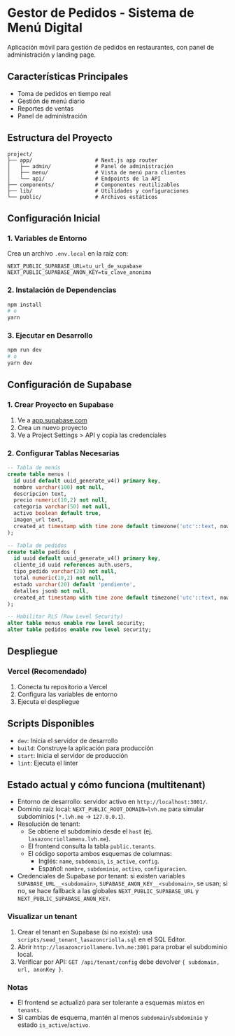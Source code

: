 # Gestor de Pedidos - Sistema de Menú Digital

Aplicación móvil para gestión de pedidos en restaurantes, con panel de administración y landing page.

## Características Principales
- Toma de pedidos en tiempo real
- Gestión de menú diario
- Reportes de ventas
- Panel de administración

## Estructura del Proyecto
```
project/
├── app/                    # Next.js app router
│   ├── admin/              # Panel de administración
│   ├── menu/               # Vista de menú para clientes
│   └── api/                # Endpoints de la API
├── components/             # Componentes reutilizables
├── lib/                    # Utilidades y configuraciones
└── public/                 # Archivos estáticos
```

## Configuración Inicial

### 1. Variables de Entorno
Crea un archivo `.env.local` en la raíz con:

```env
NEXT_PUBLIC_SUPABASE_URL=tu_url_de_supabase
NEXT_PUBLIC_SUPABASE_ANON_KEY=tu_clave_anonima
```

### 2. Instalación de Dependencias
```bash
npm install
# o
yarn
```

### 3. Ejecutar en Desarrollo
```bash
npm run dev
# o
yarn dev
```

## Configuración de Supabase

### 1. Crear Proyecto en Supabase
1. Ve a [app.supabase.com](https://app.supabase.com)
2. Crea un nuevo proyecto
3. Ve a Project Settings > API y copia las credenciales

### 2. Configurar Tablas Necesarias

```sql
-- Tabla de menús
create table menus (
  id uuid default uuid_generate_v4() primary key,
  nombre varchar(100) not null,
  descripcion text,
  precio numeric(10,2) not null,
  categoria varchar(50) not null,
  activo boolean default true,
  imagen_url text,
  created_at timestamp with time zone default timezone('utc'::text, now()) not null
);

-- Tabla de pedidos
create table pedidos (
  id uuid default uuid_generate_v4() primary key,
  cliente_id uuid references auth.users,
  tipo_pedido varchar(20) not null,
  total numeric(10,2) not null,
  estado varchar(20) default 'pendiente',
  detalles jsonb not null,
  created_at timestamp with time zone default timezone('utc'::text, now()) not null
);

-- Habilitar RLS (Row Level Security)
alter table menus enable row level security;
alter table pedidos enable row level security;
```

## Despliegue

### Vercel (Recomendado)
1. Conecta tu repositorio a Vercel
2. Configura las variables de entorno
3. Ejecuta el despliegue

## Scripts Disponibles
- `dev`: Inicia el servidor de desarrollo
- `build`: Construye la aplicación para producción
- `start`: Inicia el servidor de producción
- `lint`: Ejecuta el linter
## Estado actual y cómo funciona (multitenant)

- Entorno de desarrollo: servidor activo en `http://localhost:3001/`.
- Dominio raíz local: `NEXT_PUBLIC_ROOT_DOMAIN=lvh.me` para simular subdominios (`*.lvh.me` → `127.0.0.1`).
- Resolución de tenant:
  - Se obtiene el subdominio desde el `host` (ej. `lasazoncriollamenu.lvh.me`).
  - El frontend consulta la tabla `public.tenants`.
  - El código soporta ambos esquemas de columnas:
    - Inglés: `name`, `subdomain`, `is_active`, `config`.
    - Español: `nombre`, `subdominio`, `activo`, `configuracion`.
- Credenciales de Supabase por tenant: si existen variables `SUPABASE_URL__<subdomain>`, `SUPABASE_ANON_KEY__<subdomain>`, se usan; si no, se hace fallback a las globales `NEXT_PUBLIC_SUPABASE_URL` y `NEXT_PUBLIC_SUPABASE_ANON_KEY`.

### Visualizar un tenant

1. Crear el tenant en Supabase (si no existe): usa `scripts/seed_tenant_lasazoncriolla.sql` en el SQL Editor.
2. Abrir `http://lasazoncriollamenu.lvh.me:3001` para probar el subdominio local.
3. Verificar por API: `GET /api/tenant/config` debe devolver `{ subdomain, url, anonKey }`.

### Notas

- El frontend se actualizó para ser tolerante a esquemas mixtos en `tenants`.
- Si cambias de esquema, mantén al menos `subdomain`/`subdominio` y estado `is_active`/`activo`.

